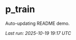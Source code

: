 # p_train

Auto-updating README demo.

<!--START_SECTION:status-->
_Last run: 2025-10-19 19:17 UTC_
<!--END_SECTION:status-->







































































































































































































































































































































































































































































































































































































































































































































































































































































































































































































































































































































































































































































































































